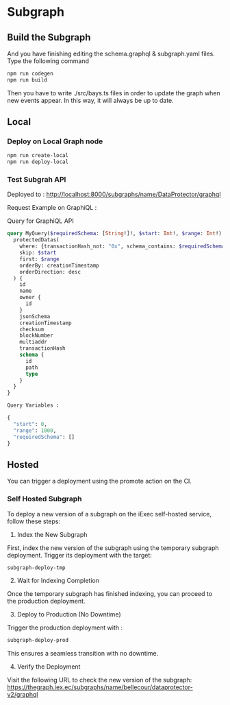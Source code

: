 # Subgraph

## Build the Subgraph

And you have finishing editing the schema.graphql & subgraph.yaml files. Type the following command

```bash
npm run codegen
npm run build
```

Then you have to write ./src/bays.ts files in order to update the graph when new events appear. In this way, it will always be up to date.

## Local

### Deploy on Local Graph node

```bash
npm run create-local
npm run deploy-local
```

### Test Subgrah API

Deployed to : <http://localhost:8000/subgraphs/name/DataProtector/graphql>

Request Example on GraphiQL :

Query for GraphiQL API

```graphql
query MyQuery($requiredSchema: [String!]!, $start: Int!, $range: Int!) {
  protectedDatas(
    where: {transactionHash_not: "0x", schema_contains: $requiredSchema}
    skip: $start
    first: $range
    orderBy: creationTimestamp
    orderDirection: desc
  ) {
    id
    name
    owner {
      id
    }
    jsonSchema
    creationTimestamp
    checksum
    blockNumber
    multiaddr
    transactionHash
    schema {
      id
      path
      type
    }
  }
}
```

```graphql
Query Variables :

{
  "start": 0,
  "range": 1000,
  "requiredSchema": []
}
```

## Hosted

You can trigger a deployment using the promote action on the CI.

### Self Hosted Subgraph

To deploy a new version of a subgraph on the iExec self-hosted service, follow these steps:

1. Index the New Subgraph

First, index the new version of the subgraph using the temporary subgraph deployment.
Trigger its deployment with the target:

```sh
subgraph-deploy-tmp
```

2. Wait for Indexing Completion

Once the temporary subgraph has finished indexing, you can proceed to the production deployment.

3. Deploy to Production (No Downtime)

Trigger the production deployment with :

```sh
subgraph-deploy-prod
```

This ensures a seamless transition with no downtime.

4. Verify the Deployment

Visit the following URL to check the new version of the subgraph:
<https://thegraph.iex.ec/subgraphs/name/bellecour/dataprotector-v2/graphql>
